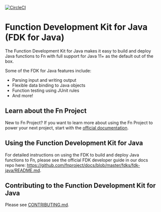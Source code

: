 [![CircleCI](https://circleci.com/gh/fnproject/fdk-java.svg?style=svg&circle-token=348bec5610c34421f6c436ab8f6a18e153cb1c01)](https://circleci.com/gh/fnproject/fdk-java)

# Function Development Kit for Java (FDK for Java)

The Function Development Kit for Java makes it easy to build and deploy Java functions to Fn with full support for Java 11+ as the default out of the box.

Some of the FDK for Java features include:

- Parsing input and writing output
- Flexible data binding to Java objects
- Function testing using JUnit rules
- And more!

## Learn about the Fn Project

New to Fn Project? If you want to learn more about using the Fn Project to power your next project, start with the [official documentation](https://github.com/fnproject/docs).

## Using the Function Development Kit for Java

For detailed instructions on using the FDK to build and deploy Java functions to Fn, please see the official FDK developer guide in our docs repo here: https://github.com/fnproject/docs/blob/master/fdks/fdk-java/README.md.

## Contributing to the Function Development Kit for Java

Please see [CONTRIBUTING.md](CONTRIBUTING.md).


